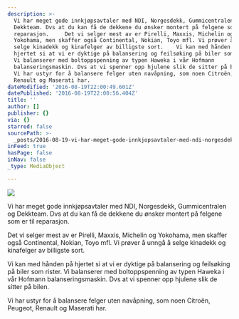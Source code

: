 ```yaml
---
description: >-
  Vi har meget gode innkjøpsavtaler med NDI, Norgesdekk, Gummicentralen og
  Dekkteam. Dvs at du kan få de dekkene du ønsker montert på felgene som er til
  reparasjon.     Det vi selger mest av er Pirelli, Maxxis, Michelin og
  Yokohama, men skaffer også Continental, Nokian, Toyo mfl. Vi prøver å unngå å
  selge kinadekk og kinafelger av billigste sort.    Vi kan med hånden på
  hjertet si at vi er dyktige på balansering og feilsøking på biler som rister.
  Vi balanserer med boltoppspenning av typen Haweka i vår Hofmann
  balanseringsmaskin. Dvs at vi spenner opp hjulene slik de sitter på bilen.   
  Vi har ustyr for å balansere felger uten navåpning, som noen Citroën, Peugeot,
  Renault og Maserati har.
dateModified: '2016-08-19T22:00:49.601Z'
datePublished: '2016-08-19T22:00:56.404Z'
title: ''
author: []
publisher: {}
via: {}
starred: false
sourcePath: >-
  _posts/2016-08-19-vi-har-meget-gode-innkjopsavtaler-med-ndi-norgesdekk-gummi.md
inFeed: true
hasPage: false
inNav: false
_type: MediaObject

---
```

![](https://the-grid-user-content.s3-us-west-2.amazonaws.com/7e386db7-d21b-4d94-9401-25600abf1b8f.jpg)

Vi har meget gode innkjøpsavtaler med NDI, Norgesdekk, Gummicentralen og Dekkteam. Dvs at du kan få de dekkene du ønsker montert på felgene som er til reparasjon.   
  
Det vi selger mest av er Pirelli, Maxxis, Michelin og Yokohama, men skaffer også Continental, Nokian, Toyo mfl. Vi prøver å unngå å selge kinadekk og kinafelger av billigste sort.  
  
Vi kan med hånden på hjertet si at vi er dyktige på balansering og feilsøking på biler som rister. Vi balanserer med boltoppspenning av typen Haweka i vår Hofmann balanseringsmaskin. Dvs at vi spenner opp hjulene slik de sitter på bilen.  
  
Vi har ustyr for å balansere felger uten navåpning, som noen Citroën, Peugeot, Renault og Maserati har.